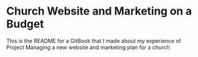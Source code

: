 # Church Website and Marketing on a Budget
This is the README for a GitBook that I made about my experience of Project Managing a new website and marketing plan for a church
